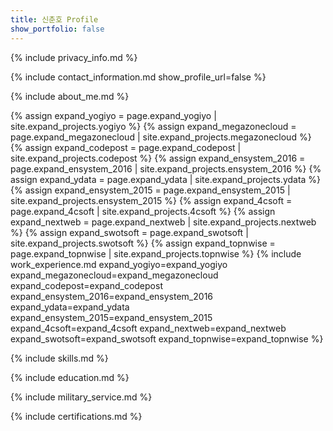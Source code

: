 ```yaml
---
title: 신춘호 Profile
show_portfolio: false
---
```


{% include privacy_info.md %}

{% include contact_information.md show_profile_url=false %}

{% include about_me.md %}

{% assign expand_yogiyo = page.expand_yogiyo | site.expand_projects.yogiyo %}
{% assign expand_megazonecloud = page.expand_megazonecloud | site.expand_projects.megazonecloud %}
{% assign expand_codepost = page.expand_codepost | site.expand_projects.codepost %}
{% assign expand_ensystem_2016 = page.expand_ensystem_2016 | site.expand_projects.ensystem_2016 %}
{% assign expand_ydata = page.expand_ydata | site.expand_projects.ydata %}
{% assign expand_ensystem_2015 = page.expand_ensystem_2015 | site.expand_projects.ensystem_2015 %}
{% assign expand_4csoft = page.expand_4csoft | site.expand_projects.4csoft %}
{% assign expand_nextweb = page.expand_nextweb | site.expand_projects.nextweb %}
{% assign expand_swotsoft = page.expand_swotsoft | site.expand_projects.swotsoft %}
{% assign expand_topnwise = page.expand_topnwise | site.expand_projects.topnwise %}
{% include work_experience.md 
    expand_yogiyo=expand_yogiyo
    expand_megazonecloud=expand_megazonecloud
    expand_codepost=expand_codepost
    expand_ensystem_2016=expand_ensystem_2016
    expand_ydata=expand_ydata
    expand_ensystem_2015=expand_ensystem_2015
    expand_4csoft=expand_4csoft
    expand_nextweb=expand_nextweb
    expand_swotsoft=expand_swotsoft
    expand_topnwise=expand_topnwise
%}

{% include skills.md %}

{% include education.md %}

{% include military_service.md %}

{% include certifications.md %}
